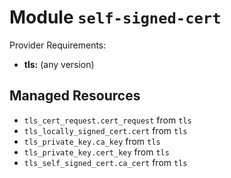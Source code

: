 
# Module `self-signed-cert`

Provider Requirements:
* **tls:** (any version)

## Managed Resources
* `tls_cert_request.cert_request` from `tls`
* `tls_locally_signed_cert.cert` from `tls`
* `tls_private_key.ca_key` from `tls`
* `tls_private_key.cert_key` from `tls`
* `tls_self_signed_cert.ca_cert` from `tls`

